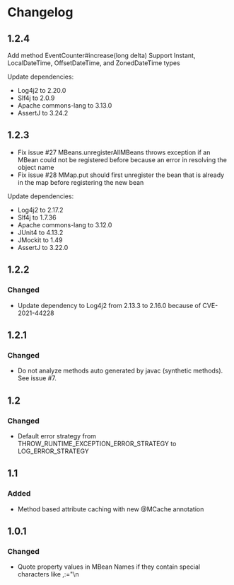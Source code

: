 # Changelog

## 1.2.4

Add method EventCounter#increase(long delta)
Support Instant, LocalDateTime, OffsetDateTime, and ZonedDateTime types

Update dependencies:
- Log4j2 to 2.20.0
- Slf4j to 2.0.9
- Apache commons-lang to 3.13.0
- AssertJ to 3.24.2

## 1.2.3

- Fix issue #27 MBeans.unregisterAllMBeans throws exception if an MBean could not be registered before because an error in resolving the object name
- Fix issue #28 MMap.put should first unregister the bean that is already in the map before registering the new bean

Update dependencies:
- Log4j2 to 2.17.2
- Slf4j to 1.7.36
- Apache commons-lang to 3.12.0
- JUnit4 to 4.13.2
- JMockit to 1.49 
- AssertJ to 3.22.0 

## 1.2.2

### Changed

- Update dependency to Log4j2 from 2.13.3 to 2.16.0 because of CVE-2021-44228

## 1.2.1

### Changed

- Do not analyze methods auto generated by javac (synthetic methods). See issue #7.

## 1.2

### Changed
 
- Default error strategy from THROW_RUNTIME_EXCEPTION_ERROR_STRATEGY to LOG_ERROR_STRATEGY

## 1.1

### Added

- Method based attribute caching with new @MCache annotation

## 1.0.1

### Changed

- Quote property values in MBean Names if they contain special characters like ,:="\n